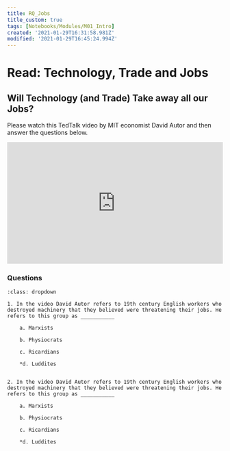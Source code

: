 ```yaml
---
title: RQ_Jobs
title_custom: true
tags: [Notebooks/Modules/M01_Intro]
created: '2021-01-29T16:31:58.981Z'
modified: '2021-01-29T16:45:24.994Z'
---
```


# Read: Technology, Trade and Jobs


## Will Technology (and Trade) Take away all our Jobs?

Please watch this TedTalk video by MIT economist David Autor and then answer the questions below.

<div style="max-width:854px"><div style="position:relative;height:0;padding-bottom:56.25%"><iframe src="https://embed.ted.com/talks/lang/en/david_autor_will_automation_take_away_all_our_jobs" width="854" height="480" style="position:absolute;left:0;top:0;width:100%;height:100%" frameborder="0" scrolling="no" allowfullscreen></iframe></div></div>

###  Questions


```{admonition} Questions
:class: dropdown

1. In the video David Autor refers to 19th century English workers who destroyed machinery that they believed were threatening their jobs. He refers to this group as ___________

	a. Marxists

	b. Physiocrats

	c. Ricardians

	*d. Luddites


2. In the video David Autor refers to 19th century English workers who destroyed machinery that they believed were threatening their jobs. He refers to this group as ___________

	a. Marxists

	b. Physiocrats

	c. Ricardians
  
	*d. Luddites


```
